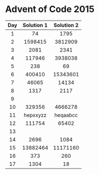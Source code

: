 # Advent of Code 2015

| Day | Solution 1 | Solution 2 |
| :-: | :--------: | :--------: |
| 1 | 74 | 1795 |
| 2 | 1598415 | 3812909 |
| 3 | 2081 | 2341 | 
| 4 | 117946 | 3938038 |
| 5 | 238 | 69 |
| 6 | 400410 | 15343601 |
| 7 | 46065 | 14134 |
| 8 | 1317 | 2117 |
| 9 | | |
| 10| 329356 | 4666278 |
| 11| hepxxyzz | heqaabcc |
| 12| 111754 | 65402 |
| 13|||
| 14| 2696 | 1084 |
| 15| 13882464 | 11171160 |
| 16| 373 | 260 |
| 17| 1304 | 18 |
